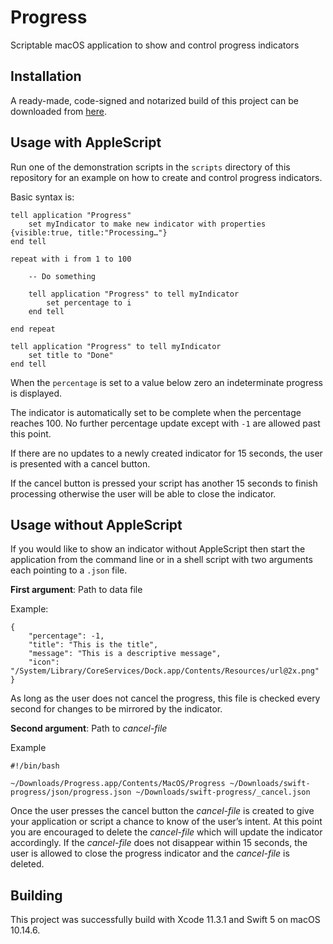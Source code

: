 # Progress

Scriptable macOS application to show and control progress indicators

## Installation

A ready-made, code-signed and notarized build of this project can be downloaded from [here](https://adriannier.de/downloads/Progress_1.0.1.28.zip).

## Usage with AppleScript

Run one of the demonstration scripts in the `scripts` directory of this repository for an example on how to create and control progress indicators. 

Basic syntax is:

```
tell application "Progress"
    set myIndicator to make new indicator with properties {visible:true, title:"Processing…"}
end tell

repeat with i from 1 to 100
    
    -- Do something
    
    tell application "Progress" to tell myIndicator
        set percentage to i
    end tell
    
end repeat

tell application "Progress" to tell myIndicator
    set title to "Done"
end tell

```
When the `percentage` is set to a value below zero an indeterminate progress is displayed. 

The indicator is automatically set to be complete when the percentage reaches 100. No further percentage update except with `-1` are allowed past this point.

If there are no updates to a newly created indicator for 15 seconds, the user is presented with a cancel button. 

If the cancel button is pressed your script has another 15 seconds to finish processing otherwise the user will be able to close the indicator.

## Usage without AppleScript

If you would like to show an indicator without AppleScript then start the application from the command line or in a shell script with two arguments each pointing to a `.json` file.

**First argument**: Path to data file

Example:
```
{
    "percentage": -1,
    "title": "This is the title",
    "message": "This is a descriptive message",
    "icon": "/System/Library/CoreServices/Dock.app/Contents/Resources/url@2x.png"
}
```
As long as the user does not cancel the progress, this file is checked every second for changes to be mirrored by the indicator.

**Second argument**: Path to *cancel-file*

Example
```
#!/bin/bash

~/Downloads/Progress.app/Contents/MacOS/Progress ~/Downloads/swift-progress/json/progress.json ~/Downloads/swift-progress/_cancel.json

```

Once the user presses the cancel button the *cancel-file* is created to give your application or script a chance to know of the user’s intent. At this point you are encouraged to delete the *cancel-file* which will update the indicator accordingly. If the *cancel-file* does not disappear within 15 seconds, the user is allowed to close the progress indicator and the *cancel-file* is deleted.

## Building

This project was successfully build with Xcode 11.3.1 and Swift 5 on macOS 10.14.6.
